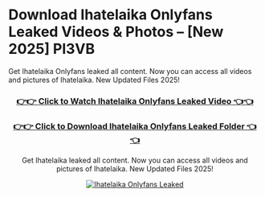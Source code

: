 # Download Ihatelaika Onlyfans Leaked Videos & Photos – [New 2025] Pl3VB

Get Ihatelaika Onlyfans leaked all content. Now you can access all videos and pictures of Ihatelaika. New Updated Files 2025!  
<div align="center">
  
### [👉👉 Click to Watch Ihatelaika Onlyfans Leaked Video 👈👈](https://links2leaks.com/ihatelaika)  
### [👉👉 Click to Download Ihatelaika Onlyfans Leaked Folder 👈👈](https://links2leaks.com/ihatelaika)  

Get Ihatelaika leaked all content. Now you can access all videos and pictures of Ihatelaika. New Updated Files 2025!  

[![Ihatelaika Onlyfans Leaked](https://i.ibb.co/93hzkbrt/l2l.gif)](https://links2leaks.com/ihatelaika)  

</div>
